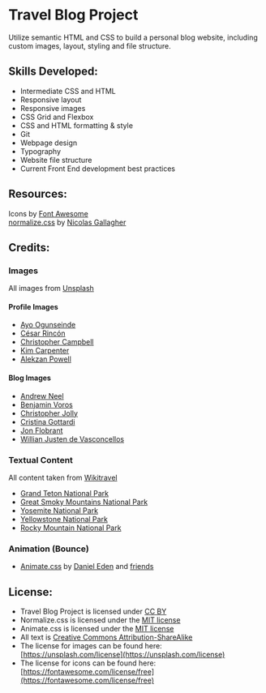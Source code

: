 # Travel Blog Project

Utilize semantic HTML and CSS to build a personal blog website, including custom images, layout, styling and file structure.

## Skills Developed:
- Intermediate CSS and HTML
- Responsive layout
- Responsive images 
- CSS Grid and Flexbox
- CSS and HTML formatting & style
- Git
- Webpage design
- Typography
- Website file structure
- Current Front End development best practices

## Resources:
Icons by [Font Awesome](https://fontawesome.com/)  
[normalize.css](https://github.com/necolas/normalize.css/) by [Nicolas Gallagher](http://nicolasgallagher.com/)

## Credits:

### Images
All images from [Unsplash](https://unsplash.com/)

#### Profile Images
- [Ayo Ogunseinde](https://unsplash.com/@armedshutter)
- [César Rincón](https://unsplash.com/@cesarfrv93)
- [Christopher Campbell](https://unsplash.com/@chrisjoelcampbell)
- [Kim Carpenter](https://unsplash.com/@kimberly123)
- [Alekzan Powell](https://unsplash.com/@alekzanpowell)

#### Blog Images
- [Andrew Neel](https://unsplash.com/@andrewtneel)
- [Benjamin Voros](https://unsplash.com/@vorosbenisop)
- [Christopher Jolly](https://unsplash.com/@chris_jolly)
- [Cristina Gottardi](https://unsplash.com/@cristina_gottardi)
- [Jon Flobrant](https://unsplash.com/@jonflobrant)
- [Willian Justen de Vasconcellos](https://unsplash.com/@willianjusten)

### Textual Content
All content taken from [Wikitravel](https://wikitravel.org/en/Main_Page)

- [Grand Teton National Park](https://wikitravel.org/en/Grand_Teton_National_Park)
- [Great Smoky Mountains National Park](https://wikitravel.org/en/Great_Smoky_Mountains_National_Park)
- [Yosemite National Park](https://wikitravel.org/en/Yosemite_National_Park)
- [Yellowstone National Park](https://wikitravel.org/en/Yellowstone_National_Park)
- [Rocky Mountain National Park](https://wikitravel.org/en/Rocky_Mountain_National_Park)

### Animation \(Bounce\)

- [Animate.css](https://animate.style/) by [Daniel Eden](https://daneden.me/) and [friends](https://animate.style/#contributors)

## License:

- Travel Blog Project is licensed under [CC BY](https://creativecommons.org/licenses/by/3.0/)
- Normalize.css is licensed under the [MIT license](https://opensource.org/licenses/MIT)
- Animate.css is licensed under the [MIT license](https://opensource.org/licenses/MIT)
- All text is [Creative Commons Attribution-ShareAlike](https://creativecommons.org/licenses/by-sa/3.0/legalcode)
- The license for images can be found here: [https://unsplash.com/license](https://unsplash.com/license)
- The license for icons can be found here: [https://fontawesome.com/license/free](https://fontawesome.com/license/free)